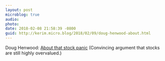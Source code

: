 ```yaml
---
layout: post
microblog: true
audio: 
photo: 
date: 2018-02-08 21:58:39 -0800
guid: http://kerim.micro.blog/2018/02/09/doug-henwood-about.html
---
```

Doug Henwood: [About that stock panic](https://lbo-news.com/2018/02/08/about-that-stock-panic/) (Convincing argument that stocks are still highly overvalued.)
